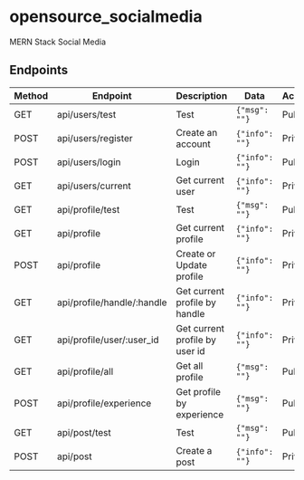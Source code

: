 # opensource_socialmedia

MERN Stack Social Media

## Endpoints

| Method  | Endpoint                           | Description                      | Data                  | Access  |
|---------|------------------------------------|----------------------------------|-----------------------|---------|
| GET     | api/users/test                     | Test                             | `{"msg": ""}`         | Public  |
| POST    | api/users/register                 | Create an account                | `{"info": ""}`        | Private |
| POST    | api/users/login                    | Login                            | `{"info": ""}`        | Public  |
| GET     | api/users/current                  | Get current user                 | `{"info": ""}`        | Private |
| GET     | api/profile/test                   | Test                             | `{"msg": ""}`         | Public  |
| GET     | api/profile                        | Get current profile              | `{"info": ""}`        | Private |
| POST    | api/profile                        | Create or Update profile         | `{"info": ""}`        | Private |
| GET     | api/profile/handle/:handle         | Get current profile by handle    | `{"info": ""}`        | Private |
| GET     | api/profile/user/:user_id          | Get current profile by user id   | `{"info": ""}`        | Private |
| GET     | api/profile/all                    | Get all profile                  | `{"msg": ""}`         | Public  |
| POST    | api/profile/experience             | Get profile by experience        | `{"msg": ""}`         | Public  |
| GET     | api/post/test                      | Test                             | `{"msg": ""}`         | Public  |
| POST    | api/post                           | Create a post                    | `{"info": ""}`        | Private |
